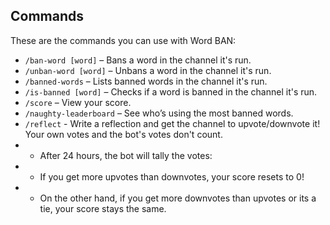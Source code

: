 ## Commands

These are the commands you can use with Word BAN:

- `/ban-word [word]` – Bans a word in the channel it's run.  
- `/unban-word [word]` – Unbans a word in the channel it's run.  
- `/banned-words` – Lists banned words in the channel it's run.  
- `/is-banned [word]` – Checks if a word is banned in the channel it's run.  
- `/score` – View your score.  
- `/naughty-leaderboard` – See who’s using the most banned words. 
- `/reflect` - Write a reflection and get the channel to upvote/downvote it! Your own votes and the bot's votes don't count.
- - After 24 hours, the bot will tally the votes:
- - If you get more upvotes than downvotes, your score resets to 0!
- - On the other hand, if you get more downvotes than upvotes or its a tie, your score stays the same.
